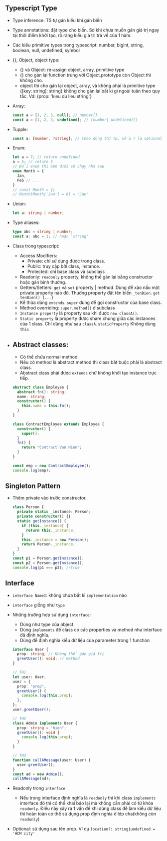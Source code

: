 ## Typescript Type

- Type inference: TS tự gán kiểu khi gán biến
- Type annotations: đặt type cho biến. Sd khi chưa muốn gán giá trị ngay tại thời điểm khởi tạo, rõ ràng kiểu giá trị trả về của 1 hàm.
- Các kiểu primitive types trong typescript: number, bigint, string, boolean, null, undefined, symbol
- {}, Object, object type:
  - {} và Object: re-assign object, array, primitive type
  - {} cho gán lại function trùng với Object.prototype còn Object thì không cho.
  - object thì cho gán lại object, array, và không phải là primitive type
    {[key: string]: string} không cho gán lại bất kì gì ngoài tuân theo quy tắc. Vd: {prop: 'kieu du lieu string'}
- Array:
  ```typescript
  const a = [1, 2, 3, null]; // number[]
  const a = [1, 2, 3, undefined]; // (number| undefined)[]
  ```
- Tupple:

  ```typescript
  const a: [number, ?string]; // theo đúng thứ tự, nếu ? là optional
  ```

- Enum:
  ```typescript
  let a = 7; // return undefined
  a = 5; // return 5
  // Đối enum thì bên dưới sẽ chạy như sau
  enum Month = {
    Jan,
    Feb // ...
  }
  // const Month = {}
  // Month[Month['Jan'] = 0] = "Jan"
  ```
- Union:

  ```typescript
  let a: string | number;
  ```

- Type aliases:

  ```typescript
  type abc = string | number;
  const a: abc = 1; // hoặc 'string'
  ```

- Class trong typescript:

  - Access Modifiers:
    - Private: chỉ sử dụng được trong class.
    - Public: truy cập bởi class, instance.
    - Protected: chỉ base class và subclass
  - Readonly: `readonly` property, không thể gán lại bằng constructor hoặc gán bình thường.
  - Getters/Setters: `get` và `set` property | method. Dùng để xào nấu một private property nào đó. Thường property đặt tên biến `_tenBien`. `get tenBien() {...}`
  - Kế thừa dùng `extends`. `super` dùng để gọi constructor của base class.
  - Method overriding: `super.meThod()` ở subclass
  - `Instance property` là property sau khi được `new classA()`.
  - `Static property` là property được share chung giữa các instances của 1 class. Chỉ dùng như sau `classA.staticProperty` Không dùng `this`

- ## Abstract classes:

  - Có thể chứa normal method.
  - Nếu có method là abstract method thì class bắt buộc phải là abstract class.
  - Abstract class phải được `extends` chứ không khởi tạo instance trực tiếp.

  ```typescript
  abstract class Employee {
    abstract fn(): string;
    name: string;
    constructor() {
      this.name = this.fn();
    }
  }

  class ContractEmployee extends Employee {
    constructor() {
      super();
    }
    fn() {
      return "Contract Van Hien";
    }
  }

  const emp = new ContractEmployee();
  console.log(emp);
  ```

## Singleton Pattern

- Thêm private vào trước constructor.

  ```typescript
  class Person {
    private static _instance: Person;
    private constructor() {}
    static getInstance() {
      if (this._instance) {
        return this._instance;
      }
      this._instance = new Person();
      return Person._instance;
    }
  }
  const p1 = Person.getInstance();
  const p2 = Person.getInstance();
  console.log(p1 === p2); //true
  ```

## Interface

- `interface NameI`: không chứa bất kì `implementation` nào
- `interface` giống như `type`
- Những trường hợp sử dụng `interface`:

  - Dùng như type của object.
  - Dùng `implements` để class có các properties và method như interface đã định nghĩa.
  - Dùng để định nghĩa kiểu dữ liệu của parameter trong 1 function

  ```typescript
  interface User {
    prop: string; // Không thể gán giá trị
    greetUser(): void; // method
  }

  // TH1
  let user: User;
  user = {
    prop: "prop",
    greetUser() {
      console.log(this.prop);
    },
  };
  user.greetUser();

  // TH2
  class Admin implements User {
    prop: string = "hien";
    greetUser(): void {
      console.log(this.prop);
    }
  }

  // TH3
  function callAMessage(user: User) {
    user.greetUser();
  }
  const ad = new Admin();
  callAMessage(ad);
  ```

- Readonly trong `interface`

  - Nếu trong interface định nghĩa là `readonly` thì khi class `implements` interface đó thì có thể khai báo lại mà không cần phải có từ khóa `readonly`. Điều này xảy ra 1 vấn đề khi dùng class để làm kiểu dữ liệu thì hoàn toàn có thể sử dụng prop định nghĩa ở lớp cha(không còn `readonly`)

- Optional: sử dụng sau tên prop. Ví dụ `location?: string|undefined = 'HCM city'`
